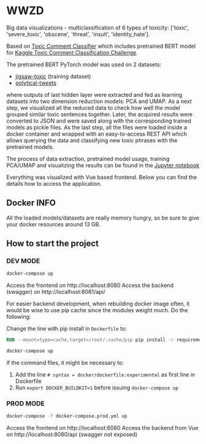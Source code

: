 # WWZD

Big data visualizations - multiclassification of 6 types of toxicity: ['toxic', 'severe_toxic', 'obscene', 'threat', 'insult', 'identity_hate'].

Based on [Toxic Comment Classifier](https://developer.ibm.com/exchanges/models/all/max-toxic-comment-classifier/) which includes pretrained BERT model for [Kaggle Toxic Comment Classification Challenge](https://www.kaggle.com/c/jigsaw-toxic-comment-classification-challenge/data). 

The pretrained BERT PyTorch model was used on 2 datasets: 

* [jigsaw-toxic](https://www.kaggle.com/c/jigsaw-toxic-comment-classification-challenge/data) (training dataset)
* [polytical-tweets](https://www.kaggle.com/kaushiksuresh147/political-tweets)

where outputs of last hidden layer were extracted and fed as learning datasets into two dimension reduction models: PCA and UMAP. As a next step, we visualized all the reduced data to check how well the model grouped similar toxic sentences together. Later, the acquired results were converted to JSON and were saved along with the corresponding trained models as pickle files. As the last step, all the files were loaded inside a docker container and wrapped with an easy-to-access REST API which allows querying the data and classifying new toxic phrases with the pretrained models.

The process of data extraction, pretrained model usage, training PCA/UMAP and visualizing the results can be found in the [Jupyter notebook](./big_data.ipynb)

Everything was visualized with Vue based frontend. Below you can find the details how to access the application.

## Docker INFO

All the loaded models/datasets are really memory hungry, so be sure to give your docker resources around 13 GB.

## How to start the project

### DEV MODE

```bash
docker-compose up
```

Access the frontend on http://localhost:8080
Access the backend (swagger) on http://localhost:8081/api/

For easier backend development, when rebuilding docker image often, it would be wise to use pip cache since the modules weight much. Do the following:

Change the line with pip install in `Dockerfile` to:

```Dockerfile
RUN --mount=type=cache,target=/root/.cache/pip pip install -r requirements.txt
```

```bash
docker-compose up
```

If the command files, it might be necessary to:

1. Add the line `# syntax = docker/dockerfile:experimental` as first line in Dockerfile
2. Run `export DOCKER_BUILDKIT=1` before issuing `docker-compose up` 
### PROD MODE

```bash
docker-compose -f docker-compose.prod.yml up
```

Access the frontend on http://localhost:8080
Access the backend from Vue on http://localhost:8080/api (swagger not exposed)
